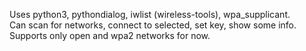 Uses python3, pythondialog, iwlist (wireless-tools), wpa_supplicant.<br>
Can scan for networks, connect to selected, set key, show some info.<br>
Supports only open and wpa2 networks for now.<br>
